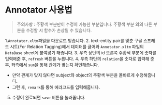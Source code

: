 # Annotator 사용법

> 주의사항 : 주황색 부분만이 수정이 가능한 부분입니다. 주황색 부분 외의 다른 부분을 수정할 시 함수가 손상될 수 있습니다.

1.`Annotator.xltm`파일을 다운로드 받습니다.
2. text-entity pair를 맞춘 구글 스프레드 시트(For Relation Tagging)에서 데이터를 긁어와 `Annotator.xltm` 파일의 `DataBase` sheet에 붙여넣기 해줍니다.
3. 우측 상단의 id 오른쪽 주황색 부분에 숫자를 입력해준 후, `refresh` 버튼을 누릅니다.
4. 우측 하단의 `relation`을 숫자로 입력해 준 후, 좌측에서 `sum`을 통해 관계가 맞는지 확인해줍니다.
- 만약 관계가 맞지 않다면 subject와 object의 주황색 부분을 올바르게 수정해줍니다.
- 그런 후, `remark`를 통해 에러코드를 입력해줍니다.
5. 수정이 완료되면 `save` 버튼을 눌러줍니다.
